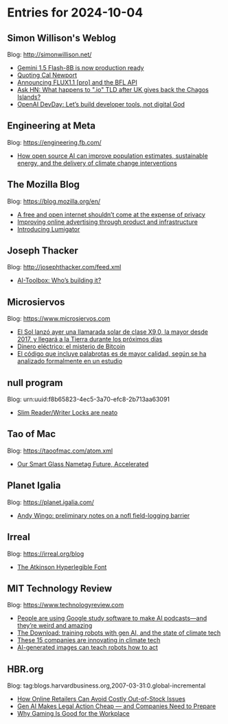 # Entries for 2024-10-04
## Simon Willison's Weblog 
Blog: http://simonwillison.net/ 

- [Gemini 1.5 Flash-8B is now production ready](https://simonwillison.net/2024/Oct/3/gemini-15-flash-8b/#atom-everything)
- [Quoting Cal Newport](https://simonwillison.net/2024/Oct/3/cal-newport/#atom-everything)
- [Announcing FLUX1.1 [pro] and the BFL API](https://simonwillison.net/2024/Oct/3/flux11-pro/#atom-everything)
- [Ask HN: What happens to ".io" TLD after UK gives back the Chagos Islands?](https://simonwillison.net/2024/Oct/3/what-happens-to-io-after-uk-gives-back-chagos/#atom-everything)
- [OpenAI DevDay: Let’s build developer tools, not digital God](https://simonwillison.net/2024/Oct/2/not-digital-god/#atom-everything)
## Engineering at Meta 
Blog: https://engineering.fb.com/ 

- [How open source AI can improve population estimates, sustainable energy, and the delivery of climate change interventions](https://engineering.fb.com/2024/10/03/ml-applications/open-source-ai-population-maps-meta/)
## The Mozilla Blog 
Blog: https://blog.mozilla.org/en/ 

- [A free and open internet shouldn’t come at the expense of privacy](https://blog.mozilla.org/en/mozilla/digital-advertising-privacy/)
- [Improving online advertising through product and infrastructure](https://blog.mozilla.org/en/mozilla/improving-online-advertising/)
- [Introducing Lumigator](https://blog.mozilla.org/en/mozilla/ai/lumigator/)
## Joseph Thacker 
Blog: http://josephthacker.com/feed.xml 

- [AI-Toolbox: Who’s building it?](http://josephthacker.com/ai/2024/10/03/ai-toolbox-simplifying-digital-assistance.html)
## Microsiervos 
Blog: https://www.microsiervos.com 

- [El Sol lanzó ayer una llamarada solar de clase X9,0, la mayor desde 2017, y llegará a la Tierra durante los próximos días](https://www.microsiervos.com/archivo/ciencia/sol-lanzo-llamarada-solar-clase-x90-mayor-desde-2017.html)
- [Dinero eléctrico: el misterio de Bitcoin](https://www.microsiervos.com/archivo/peliculas-tv/dinero-electrico-misterio-bitcoin.html)
- [El código que incluye palabrotas es de mayor calidad, según se ha analizado formalmente en un estudio](https://www.microsiervos.com/archivo/ordenadores/codigo-palabrotas-mayor-calidad-estudio.html)
## null program 
Blog: urn:uuid:f8b65823-4ec5-3a70-efc8-2b713aa63091 

- [Slim Reader/Writer Locks are neato](https://nullprogram.com/blog/2024/10/03/)
## Tao of Mac 
Blog: https://taoofmac.com/atom.xml 

- [Our Smart Glass Nametag Future, Accelerated](https://taoofmac.com/space/links/2024/10/02/2329)
## Planet Igalia 
Blog: https://planet.igalia.com/ 

- [Andy Wingo: preliminary notes on a nofl field-logging barrier](https://wingolog.org/archives/2024/10/03/preliminary-notes-on-a-nofl-field-logging-barrier)
## Irreal 
Blog: https://irreal.org/blog 

- [The Atkinson Hyperlegible Font](https://irreal.org/blog/?p=12492)
## MIT Technology Review 
Blog: https://www.technologyreview.com 

- [People are using Google study software to make AI podcasts—and they’re weird and amazing](https://www.technologyreview.com/2024/10/03/1104978/people-are-using-google-study-software-to-make-ai-podcasts-and-theyre-weird-and-amazing/)
- [The Download: training robots with gen AI, and the state of climate tech](https://www.technologyreview.com/2024/10/03/1104966/the-download-training-robots-with-gen-ai-and-the-state-of-climate-tech/)
- [These 15 companies are innovating in climate tech](https://www.technologyreview.com/2024/10/03/1104910/15-climate-tech-companies/)
- [AI-generated images can teach robots how to act](https://www.technologyreview.com/2024/10/03/1104958/ai-generated-images-can-teach-robots-how-to-act/)
## HBR.org 
Blog: tag:blogs.harvardbusiness.org,2007-03-31:0.global-incremental 

- [How Online Retailers Can Avoid Costly Out-of-Stock Issues](https://hbr.org/2024/10/how-online-retailers-can-avoid-costly-out-of-stock-issues)
- [Gen AI Makes Legal Action Cheap — and Companies Need to Prepare](https://hbr.org/2024/10/gen-ai-makes-legal-action-cheap-and-companies-need-to-prepare)
- [Why Gaming Is Good for the Workplace](https://hbr.org/2024/10/why-gaming-is-good-for-the-workplace)